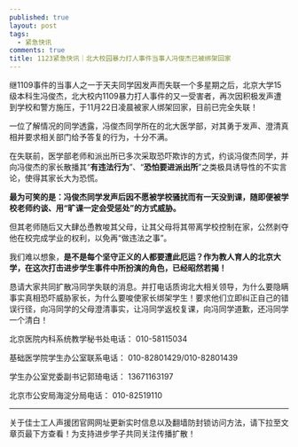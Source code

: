 ```yaml
---
published: true
layout: post
tags:
  - 紧急快讯
comments: true
title: 1123紧急快讯｜北大校园暴力打人事件当事人冯俊杰已被绑架回家
---
```


继1109事件的当事人之一于天夫同学因发声而失联一个多星期之后，北京大学15级本科生冯俊杰，北大校内1109暴力打人事件的又一受害者，再次因积极发声遭到学校和警方施压，于11月22日凌晨被家人绑架回家，目前已完全失联！

一位了解情况的同学透露，冯俊杰同学所在的北大医学部，对其勇于发声、澄清真相并要求相关部门给予答复的行为，十分不满。

在失联前，医学部老师和派出所已多次采取恐吓欺诈的方式，约谈冯俊杰同学，并向冯俊杰的家长散播其“**有违法行为**”、“**恐怕要进派出所**”之类极具诱导性的不实言论，使得其家长大为恐慌。

**最为可笑的是：冯俊杰同学发声后因不愿被学校骚扰而有一天没到课，随即便被学校老师约谈、用“旷课一定会受惩处”的方式威胁。**

但其老师随后又大肆怂恿教唆其父母，让其父母将其带离学校控制在家，公然剥夺他在校完成学业的权利，以免再“做违法之事”。

我们难以想象，**是不是每个坚守正义的人都要遭此厄运？作为教人育人的北京大学，在这次打击进步学生事件中所扮演的角色，已经昭然若揭！**

恳请大家共同扩散冯同学失联的消息。并打电话质询北大相关领导，为什么要隐瞒事实真相恐吓威胁家长，为什么要唆使家长绑架学生！要求他们立即纠正自己的错误行径，向冯同学的父母澄清事实，让冯同学返校复课，向冯同学道歉，还冯同学一个清白！

北京医院内科系统教学秘书处电话：
010-58115034

基础医学院学生办公室联系电话：
010-82801429/010-82801439

学生办公室党委副书记郭琦电话：
13671163197

北京市公安局海淀分局电话：
010-82519110

---
关于佳士工人声援团官网网址更新实时信息以及翻墙防封锁访问方法，请下拉至文章页最下方查看！为支持进步学子共同关注传播扩散！
